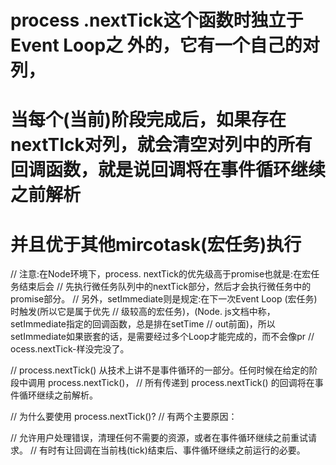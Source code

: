 <!-- 1.js  process.nextTick -->

# process .nextTick这个函数时独立于Event Loop之 外的，它有一个自己的对列，
# 当每个(当前)阶段完成后，如果存在nextTIck对列，就会清空对列中的所有回调函数，就是说回调将在事件循环继续之前解析
# 并且优于其他mircotask(宏任务)执行


// 注意:在Node环境下，process. nextTick的优先级高于promise也就是:在宏任务结束后会
// 先执行微任务队列中的nextTick部分，然后才会执行微任务中的promise部分。
// 另外，setImmediate则是规定:在下一次Event Loop (宏任务)时触发(所以它是属于优先
// 级较高的宏任务)，(Node. js文档中称，setImmediate指定的回调函数，总是排在setTime
// out前面)，所以setImmediate如果嵌套的话，是需要经过多个Loop才能完成的，而不会像pr
// ocess.nextTick-样没完没了。

// process.nextTick() 从技术上讲不是事件循环的一部分。任何时候在给定的阶段中调用 process.nextTick()，
// 所有传递到 process.nextTick() 的回调将在事件循环继续之前解析。



// 为什么要使用 process.nextTick()?
// 有两个主要原因：

// 允许用户处理错误，清理任何不需要的资源，或者在事件循环继续之前重试请求。
// 有时有让回调在当前栈(tick)结束后、事件循环继续之前运行的必要。